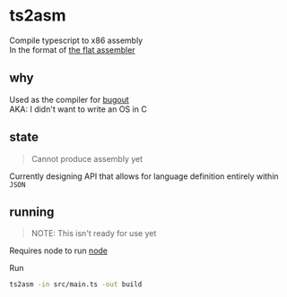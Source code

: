 # ts2asm
Compile typescript to x86 assembly<br/>
In the format of [the flat assembler](https://flatassembler.net/)

## why
Used as the compiler for [bugout](https://github.com/RepComm/bugout)<br>
AKA: I didn't want to write an OS in C<br>

## state
> Cannot produce assembly yet

Currently designing API that allows for language definition entirely within `JSON`

## running

> NOTE: This isn't ready for use yet

Requires node to run
[node](https://nodejs.org)

Run
```bash
ts2asm -in src/main.ts -out build
```

